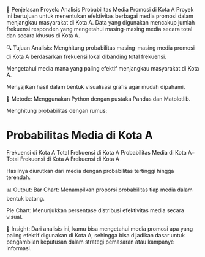 📌 Penjelasan Proyek: Analisis Probabilitas Media Promosi di Kota A
Proyek ini bertujuan untuk menentukan efektivitas berbagai media promosi dalam menjangkau masyarakat di Kota A. Data yang digunakan mencakup jumlah frekuensi responden yang mengetahui masing-masing media secara total dan secara khusus di Kota A.

🔍 Tujuan Analisis:
Menghitung probabilitas masing-masing media promosi di Kota A berdasarkan frekuensi lokal dibanding total frekuensi.

Mengetahui media mana yang paling efektif menjangkau masyarakat di Kota A.

Menyajikan hasil dalam bentuk visualisasi grafis agar mudah dipahami.

🧮 Metode:
Menggunakan Python dengan pustaka Pandas dan Matplotlib.

Menghitung probabilitas dengan rumus:

Probabilitas Media di Kota A
=
Frekuensi di Kota A
Total Frekuensi di Kota A
Probabilitas Media di Kota A= 
Total Frekuensi di Kota A
Frekuensi di Kota A
​
 
Hasilnya diurutkan dari media dengan probabilitas tertinggi hingga terendah.

📊 Output:
Bar Chart: Menampilkan proporsi probabilitas tiap media dalam bentuk batang.

Pie Chart: Menunjukkan persentase distribusi efektivitas media secara visual.

🧠 Insight:
Dari analisis ini, kamu bisa mengetahui media promosi apa yang paling efektif digunakan di Kota A, sehingga bisa dijadikan dasar untuk pengambilan keputusan dalam strategi pemasaran atau kampanye informasi.
